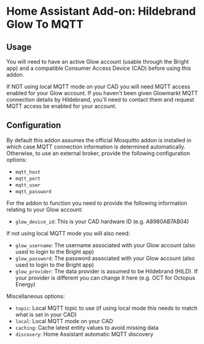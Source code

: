 # Home Assistant Add-on: Hildebrand Glow To MQTT

## Usage

You will need to have an active Glow account (usable through the Bright app) and a compatible Consumer Access Device (CAD) before using this addon.

If NOT using local MQTT mode on your CAD you will need MQTT access enabled for your Glow account. If you haven't been given Glowmarkt MQTT connection details by Hildebrand, you'll need to contact them and request MQTT access be enabled for your account.

## Configuration

By default this addon assumes the official Mosquitto addon is installed in which case MQTT connection information is determined automatically. Otherwise, to use an external broker, provide the following configuration options:

- `mqtt_host`
- `mqtt_port`
- `mqtt_user`
- `mqtt_password`

For the addon to function you need to provide the following information relating to your Glow account:

- `glow_device_id`: This is your CAD hardware ID (e.g. A8980AB7AB04)

If not using local MQTT mode you will also need:

- `glow_username`: The username associated with your Glow account (also used to login to the Bright app)
- `glow_password`: The password associated with your Glow account (also used to login to the Bright app)
- `glow_provider`: The data provider is assumed to be Hildebrand (HILD). If your provider is different you can change it here (e.g. OCT for Octopus Energy)

Miscellaneous options:

- `topic`: Local MQTT topic to use (if using local mode this needs to match what is set in your CAD)
- `local`: Local MQTT mode on your CAD
- `caching`: Cache latest entity values to avoid missing data
- `discovery`: Home Assistant automatic MQTT discovery
